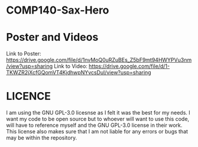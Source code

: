 # COMP140-Sax-Hero

# Poster and Videos
Link to Poster: https://drive.google.com/file/d/1nvMoQ0uRZuBEs_Z5bF9mt94HWYPVu3nm/view?usp=sharing
Link to Video: https://drive.google.com/file/d/1-TKWZR2jXcfGQomVT4KjdhwpNYvcsDul/view?usp=sharing

# LICENCE
I am using the GNU GPL-3.0 licesnse as I felt it was the best for my needs. I want my code to be open source but to whoever will want to use this code, will have to reference myself and the GNU GPL-3.0 license in their work. This license also makes sure that I am not liable for any errors or bugs that may be within the repository.
